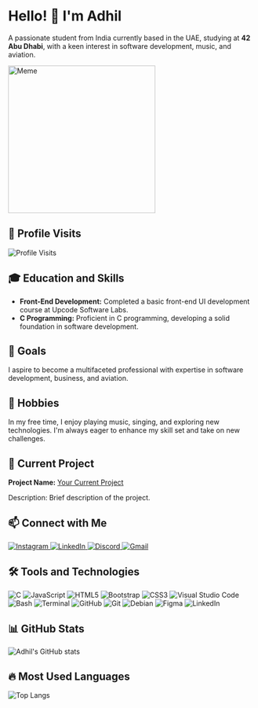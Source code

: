 <!DOCTYPE html>
<html lang="en">
<head>
    <meta charset="UTF-8">
    <meta name="viewport" content="width=device-width, initial-scale=1.0">
    <title>Adhil's GitHub Profile</title>
</head>
<body>
    <h1>Hello! 👋 I'm Adhil</h1>
    <p>A passionate student from India currently based in the UAE, studying at <strong>42 Abu Dhabi</strong>, with a keen interest in software development, music, and aviation.</p>
    <img src="https://your-meme-image-url.jpg" alt="Meme" width="300">
    <h2>👀 Profile Visits</h2>
    <img src="https://komarev.com/ghpvc/?username=yourusername&color=blue" alt="Profile Visits">
    <h2>🎓 Education and Skills</h2>
    <ul>
        <li><strong>Front-End Development:</strong> Completed a basic front-end UI development course at Upcode Software Labs.</li>
        <li><strong>C Programming:</strong> Proficient in C programming, developing a solid foundation in software development.</li>
    </ul>
    <h2>🎯 Goals</h2>
    <p>I aspire to become a multifaceted professional with expertise in software development, business, and aviation.</p>
    <h2>🎵 Hobbies</h2>
    <p>In my free time, I enjoy playing music, singing, and exploring new technologies. I'm always eager to enhance my skill set and take on new challenges.</p>
    <h2>🚀 Current Project</h2>
    <p><strong>Project Name:</strong> <a href="https://github.com/your-repo-link">Your Current Project</a></p>
    <p>Description: Brief description of the project.</p>
    <h2>📫 Connect with Me</h2>
    <p>
        <a href="https://instagram.com/yourusername">
            <img src="https://img.shields.io/badge/Instagram-%23E4405F.svg?style=for-the-badge&logo=instagram&logoColor=white" alt="Instagram">
        </a>
        <a href="https://linkedin.com/in/yourusername">
            <img src="https://img.shields.io/badge/LinkedIn-%230077B5.svg?style=for-the-badge&logo=linkedin&logoColor=white" alt="LinkedIn">
        </a>
        <a href="https://discord.gg/yourdiscordid">
            <img src="https://img.shields.io/badge/Discord-%237289DA.svg?style=for-the-badge&logo=discord&logoColor=white" alt="Discord">
        </a>
        <a href="mailto:your.email@gmail.com">
            <img src="https://img.shields.io/badge/Gmail-D14836?style=for-the-badge&logo=gmail&logoColor=white" alt="Gmail">
        </a>
    </p>
    <h2>🛠️ Tools and Technologies</h2>
    <p>
        <img src="https://img.shields.io/badge/C-%2300599C.svg?style=for-the-badge&logo=c&logoColor=white" alt="C">
        <img src="https://img.shields.io/badge/JavaScript-%23323330.svg?style=for-the-badge&logo=javascript&logoColor=%23F7DF1E" alt="JavaScript">
        <img src="https://img.shields.io/badge/HTML5-%23E34F26.svg?style=for-the-badge&logo=html5&logoColor=white" alt="HTML5">
        <img src="https://img.shields.io/badge/Bootstrap-%23563D7C.svg?style=for-the-badge&logo=bootstrap&logoColor=white" alt="Bootstrap">
        <img src="https://img.shields.io/badge/CSS3-%231572B6.svg?style=for-the-badge&logo=css3&logoColor=white" alt="CSS3">
        <img src="https://img.shields.io/badge/VisualStudioCode-%23007ACC.svg?style=for-the-badge&logo=visual-studio-code&logoColor=white" alt="Visual Studio Code">
        <img src="https://img.shields.io/badge/Bash-%23121011.svg?style=for-the-badge&logo=gnu-bash&logoColor=white" alt="Bash">
        <img src="https://img.shields.io/badge/Terminal-%234D4D4D.svg?style=for-the-badge&logo=windows-terminal&logoColor=white" alt="Terminal">
        <img src="https://img.shields.io/badge/GitHub-%23181717.svg?style=for-the-badge&logo=github&logoColor=white" alt="GitHub">
        <img src="https://img.shields.io/badge/Git-%23F05033.svg?style=for-the-badge&logo=git&logoColor=white" alt="Git">
        <img src="https://img.shields.io/badge/Debian-%23A81D33.svg?style=for-the-badge&logo=debian&logoColor=white" alt="Debian">
        <img src="https://img.shields.io/badge/Figma-%23F24E1E.svg?style=for-the-badge&logo=figma&logoColor=white" alt="Figma">
        <img src="https://img.shields.io/badge/LinkedIn-%230077B5.svg?style=for-the-badge&logo=linkedin&logoColor=white" alt="LinkedIn">
    </p>
    <h2>📊 GitHub Stats</h2>
    <img src="https://github-readme-stats.vercel.app/api?username=yourusername&show_icons=true&theme=radical" alt="Adhil's GitHub stats">
    <h2>🔥 Most Used Languages</h2>
    <img src="https://github-readme-stats.vercel.app/api/top-langs/?username=yourusername&layout=compact&theme=radical" alt="Top Langs">
</body>
</html>
